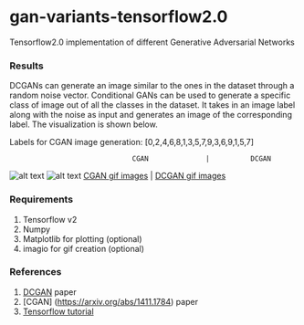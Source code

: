 # gan-variants-tensorflow2.0
Tensorflow2.0 implementation of different Generative Adversarial Networks

### Results
DCGANs can generate an image similar to the ones in the dataset through a random noise vector.
Conditional GANs can be used to generate a specific class of image out of all the classes in the dataset. It takes in an image label along with the noise as input and generates an image of the corresponding label. The visualization is shown below.

Labels for CGAN image generation: [0,2,4,6,8,1,3,5,7,9,3,6,9,1,5,7]

                                  CGAN              |          DCGAN


![alt text](https://github.com/SamarthGupta93/gan-variants-tf2.0/blob/master/images/cgan_mnist_resized.gif "Training visualization through gif") ![alt text](https://github.com/SamarthGupta93/gan-variants-tf2.0/blob/master/images/dcgan_mnist_resized.gif "DCGAN Training visualization through gif")
[CGAN gif images](https://github.com/SamarthGupta93/gan-variants-tf2.0/tree/master/conditional_gan/generated_images) | [DCGAN gif images](https://github.com/SamarthGupta93/gan-variants-tf2.0/tree/master/dcgan/generated_images/lr_1e-4)

### Requirements
1. Tensorflow v2
2. Numpy
3. Matplotlib for plotting (optional)
4. imagio for gif creation (optional)

### References
1. [DCGAN](https://arxiv.org/abs/1511.06434) paper
2. [CGAN] (https://arxiv.org/abs/1411.1784) paper
2. [Tensorflow tutorial](https://www.tensorflow.org/beta/tutorials/generative/dcgan)
